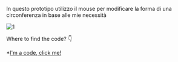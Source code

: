 In questo prototipo utilizzo il mouse per modificare la forma di una circonferenza in base alle mie necessità

![1](https://user-images.githubusercontent.com/28058955/119843782-29fca980-bf08-11eb-9a22-de64fa631fe1.PNG)

Where to find the code? 👇

*[I'm a code, click me!](https://editor.p5js.org/MariangelaC/full/WDTyEw334)
